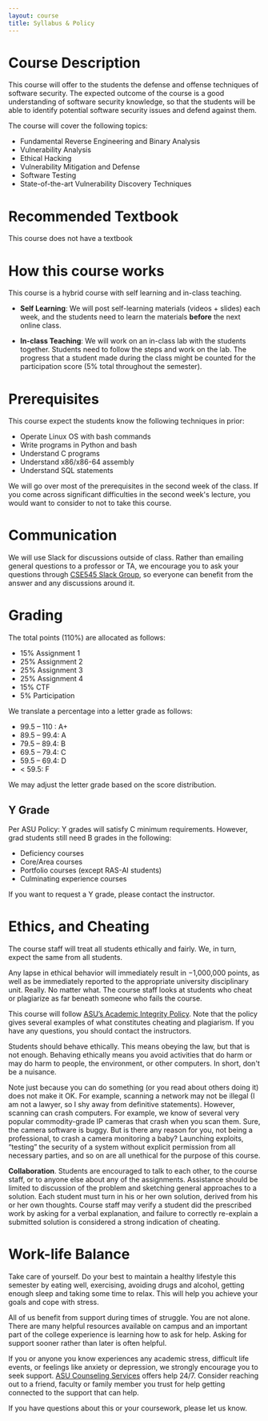 ```yaml
---
layout: course
title: Syllabus & Policy
---
```


# Course Description

This course will offer to the students the defense and offense techniques of software security.
The expected outcome of the course is a good understanding of software security knowledge, so that the students will be able to identify potential software security issues and defend against them.

The course will cover the following topics:

- Fundamental Reverse Engineering and Binary Analysis
- Vulnerability Analysis
- Ethical Hacking
- Vulnerability Mitigation and Defense
- Software Testing
- State-of-the-art Vulnerability Discovery Techniques


# Recommended Textbook

This course does not have a textbook

# How this course works

This course is a hybrid course with self learning and in-class teaching.

- **Self Learning**: We will post self-learning materials (videos + slides) each week, and the students need
to learn the materials **before** the next online class.

- **In-class Teaching**: We will work on an in-class lab with the students together.
  Students need to follow the steps and work on the lab. The progress that a
  student made during the class might be counted for the participation score (5%
  total throughout the semester).

# Prerequisites

This course expect the students know the following techniques in prior:

- Operate Linux OS with bash commands
- Write programs in Python and bash
- Understand C programs
- Understand x86/x86-64 assembly
- Understand SQL statements

We will go over most of the prerequisites in the second week of the class. If
you come across significant difficulties in the second week's lecture, you would
want to consider to not to take this course.

# Communication

We will use Slack for discussions outside of class.
Rather than emailing general questions to a professor or TA, we encourage you
to ask your questions through [CSE545 Slack
Group](https://join.slack.com/t/newworkspace-tko7628/shared_invite/zt-gmelmngl-cQDTCczGQlor3mpf~EsAqw),
so everyone can benefit from the answer and
any discussions around it.


# Grading

The total points (110%) are allocated as follows:

- 15% Assignment 1
- 25% Assignment 2
- 25% Assignment 3
- 25% Assignment 4
- 15% CTF
- 5%  Participation

We translate a percentage into a letter grade as follows:

- 99.5 – 110 : A+
- 89.5 – 99.4: A
- 79.5 – 89.4: B
- 69.5 – 79.4: C
- 59.5 – 69.4: D
- < 59.5: F

We may adjust the letter grade based on the score distribution.

## Y Grade

Per ASU Policy: Y grades will satisfy C minimum requirements. However, grad students still need B grades in the following:

* Deficiency courses
* Core/Area courses
* Portfolio courses (except RAS-AI students)
* Culminating experience courses

If you want to request a Y grade, please contact the instructor.

# Ethics, and Cheating

The course staff will treat all students ethically and fairly. We, in
turn, expect the same from all students.

Any lapse in ethical behavior will immediately result in −1,000,000
points, as well as be immediately reported to the appropriate university
disciplinary unit. Really. No matter what. The course staff looks at
students who cheat or plagiarize as far beneath someone who fails the course.

This course will follow [ASU’s Academic Integrity Policy](https://provost.asu.edu/academic-integrity).
Note that the policy gives several examples of what constitutes cheating and plagiarism.
If you have any questions, you should contact the instructors.

Students should behave ethically. This means obeying the law, but that is
not enough. Behaving ethically means you avoid activities that do harm or may
do harm to people, the environment, or other computers. In short, don't be a
nuisance.

Note just because you can do something (or you read about others doing it)
does not make it OK. For example, scanning a network may not be illegal
(I am not a lawyer, so I shy away from definitive statements). However,
scanning can crash computers. For example, we know of several very popular
commodity-grade IP cameras that crash when you scan them. Sure, the camera
software is buggy. But is there any reason for you, not being a professional,
to crash a camera monitoring a baby? Launching exploits, “testing” the
security of a system without explicit permission from all necessary parties,
and so on are all unethical for the purpose of this course.

**Collaboration**. Students are encouraged to talk to each other, to the course
staff, or to anyone else about any of the assignments. Assistance should be
limited to discussion of the problem and sketching general approaches to a
solution. Each student must turn in his or her own solution, derived from his
or her own thoughts. Course staff may verify a student did the prescribed
work by asking for a verbal explanation, and failure to correctly re-explain
a submitted solution is considered a strong indication of cheating.

# Work-life Balance

Take care of yourself.  Do your best to maintain a healthy lifestyle this semester by eating well, exercising, avoiding drugs and alcohol, getting enough sleep and taking some time to relax. This will help you achieve your goals and cope with stress.

All of us benefit from support during times of struggle. You are not alone. There are many helpful resources available on campus and an important part of the college experience is learning how to ask for help. Asking for support sooner rather than later is often helpful.

If you or anyone you know experiences any academic stress, difficult life events, or feelings like anxiety or depression, we strongly encourage you to seek support. [ASU Counseling Services](https://eoss.asu.edu/counseling) offers help 24/7. Consider reaching out to a friend, faculty or family member you trust for help getting connected to the support that can help.

If you have questions about this or your coursework, please let us know.
